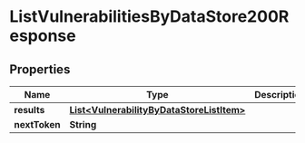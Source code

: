 

# ListVulnerabilitiesByDataStore200Response


## Properties

| Name | Type | Description | Notes |
|------------ | ------------- | ------------- | -------------|
|**results** | [**List&lt;VulnerabilityByDataStoreListItem&gt;**](VulnerabilityByDataStoreListItem.md) |  |  |
|**nextToken** | **String** |  |  |



